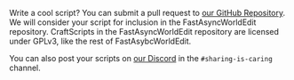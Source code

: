 Write a cool script? You can submit a pull request to [our GitHub Repository](https://github.com/IntellectualSites/FastAsyncWorldEdit). 
We will consider your script for inclusion in the FastAsyncWorldEdit repository. CraftScripts in the FastAsyncWorldEdit repository are
licensed under GPLv3, like the rest of FastAsybcWorldEdit.

You can also post your scripts on [our Discord](https://discord.gg/intellectualsites) in the `#sharing-is-caring` channel.
